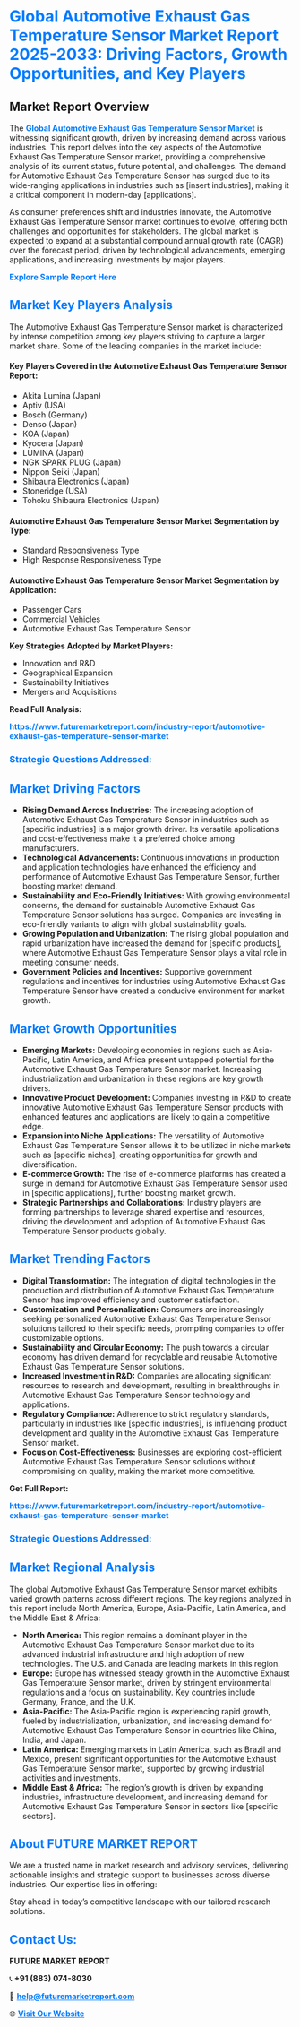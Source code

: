 <h1 style="color: #007BFF;">Global Automotive Exhaust Gas Temperature Sensor Market Report 2025-2033: Driving Factors, Growth Opportunities, and Key Players</h1>

<section id="overview">
<h2>Market Report Overview</h2>
<p>The <a href="https://www.futuremarketreport.com/industry-report/automotive-exhaust-gas-temperature-sensor-market" style="color: #007BFF; text-decoration: none;"><strong>Global Automotive Exhaust Gas Temperature Sensor Market</strong></a> is witnessing significant growth, driven by increasing demand across various industries. This report delves into the key aspects of the Automotive Exhaust Gas Temperature Sensor market, providing a comprehensive analysis of its current status, future potential, and challenges. The demand for Automotive Exhaust Gas Temperature Sensor has surged due to its wide-ranging applications in industries such as [insert industries], making it a critical component in modern-day [applications].</p>
<p>As consumer preferences shift and industries innovate, the Automotive Exhaust Gas Temperature Sensor market continues to evolve, offering both challenges and opportunities for stakeholders. The global market is expected to expand at a substantial compound annual growth rate (CAGR) over the forecast period, driven by technological advancements, emerging applications, and increasing investments by major players.</p>
</section>

<section id="overview">
<p><a href="https://www.futuremarketreport.com/request-sample/reportId=116629" style="color: #007BFF; text-decoration: none;"><strong>Explore Sample Report Here</strong></a></p>
</section>

<section id="key-players">
<h2 style="color: #007BFF;">Market Key Players Analysis</h2>
<p>The Automotive Exhaust Gas Temperature Sensor market is characterized by intense competition among key players striving to capture a larger market share. Some of the leading companies in the market include:</p>
<h4>Key Players Covered in the Automotive Exhaust Gas Temperature Sensor Report:</h4>
<ul><li>Akita Lumina (Japan)</li><li>Aptiv (USA)</li><li>Bosch (Germany)</li><li>Denso (Japan)</li><li>KOA (Japan)</li><li>Kyocera (Japan)</li><li>LUMINA (Japan)</li><li>NGK SPARK PLUG (Japan)</li><li>Nippon Seiki (Japan)</li><li>Shibaura Electronics (Japan)</li><li>Stoneridge (USA)</li><li>Tohoku Shibaura Electronics (Japan)</li></ul>
<h4>Automotive Exhaust Gas Temperature Sensor Market Segmentation by Type:</h4>
<ul><li>Standard Responsiveness Type</li><li>High Response Responsiveness Type</li></ul>

<h4>Automotive Exhaust Gas Temperature Sensor Market Segmentation by Application:</h4>
<ul><li>Passenger Cars</li><li>Commercial Vehicles</li><li>Automotive Exhaust Gas Temperature Sensor</li></ul>
<p><strong>Key Strategies Adopted by Market Players:</strong></p>
<ul>
<li>Innovation and R&D</li>
<li>Geographical Expansion</li>
<li>Sustainability Initiatives</li>
<li>Mergers and Acquisitions</li>
</ul>
</section>

<section>
<p><strong>Read Full Analysis: </strong></p><a href="https://www.futuremarketreport.com/industry-report/automotive-exhaust-gas-temperature-sensor-market" style="color: #007BFF; text-decoration: none;"><strong>https://www.futuremarketreport.com/industry-report/automotive-exhaust-gas-temperature-sensor-market</strong></a>
<h3 style="color: #007BFF;">Strategic Questions Addressed:</h3>
</section>

<section id="driving-factors">
<h2 style="color: #007BFF;">Market Driving Factors</h2>
<ul>
<li><strong>Rising Demand Across Industries:</strong> The increasing adoption of Automotive Exhaust Gas Temperature Sensor in industries such as [specific industries] is a major growth driver. Its versatile applications and cost-effectiveness make it a preferred choice among manufacturers.</li>
<li><strong>Technological Advancements:</strong> Continuous innovations in production and application technologies have enhanced the efficiency and performance of Automotive Exhaust Gas Temperature Sensor, further boosting market demand.</li>
<li><strong>Sustainability and Eco-Friendly Initiatives:</strong> With growing environmental concerns, the demand for sustainable Automotive Exhaust Gas Temperature Sensor solutions has surged. Companies are investing in eco-friendly variants to align with global sustainability goals.</li>
<li><strong>Growing Population and Urbanization:</strong> The rising global population and rapid urbanization have increased the demand for [specific products], where Automotive Exhaust Gas Temperature Sensor plays a vital role in meeting consumer needs.</li>
<li><strong>Government Policies and Incentives:</strong> Supportive government regulations and incentives for industries using Automotive Exhaust Gas Temperature Sensor have created a conducive environment for market growth.</li>
</ul>
</section>

<section id="growth-opportunities">
<h2 style="color: #007BFF;">Market Growth Opportunities</h2>
<ul>
<li><strong>Emerging Markets:</strong> Developing economies in regions such as Asia-Pacific, Latin America, and Africa present untapped potential for the Automotive Exhaust Gas Temperature Sensor market. Increasing industrialization and urbanization in these regions are key growth drivers.</li>
<li><strong>Innovative Product Development:</strong> Companies investing in R&D to create innovative Automotive Exhaust Gas Temperature Sensor products with enhanced features and applications are likely to gain a competitive edge.</li>
<li><strong>Expansion into Niche Applications:</strong> The versatility of Automotive Exhaust Gas Temperature Sensor allows it to be utilized in niche markets such as [specific niches], creating opportunities for growth and diversification.</li>
<li><strong>E-commerce Growth:</strong> The rise of e-commerce platforms has created a surge in demand for Automotive Exhaust Gas Temperature Sensor used in [specific applications], further boosting market growth.</li>
<li><strong>Strategic Partnerships and Collaborations:</strong> Industry players are forming partnerships to leverage shared expertise and resources, driving the development and adoption of Automotive Exhaust Gas Temperature Sensor products globally.</li>
</ul>
</section>

<section id="trending-factors">
<h2 style="color: #007BFF;">Market Trending Factors</h2>
<ul>
<li><strong>Digital Transformation:</strong> The integration of digital technologies in the production and distribution of Automotive Exhaust Gas Temperature Sensor has improved efficiency and customer satisfaction.</li>
<li><strong>Customization and Personalization:</strong> Consumers are increasingly seeking personalized Automotive Exhaust Gas Temperature Sensor solutions tailored to their specific needs, prompting companies to offer customizable options.</li>
<li><strong>Sustainability and Circular Economy:</strong> The push towards a circular economy has driven demand for recyclable and reusable Automotive Exhaust Gas Temperature Sensor solutions.</li>
<li><strong>Increased Investment in R&D:</strong> Companies are allocating significant resources to research and development, resulting in breakthroughs in Automotive Exhaust Gas Temperature Sensor technology and applications.</li>
<li><strong>Regulatory Compliance:</strong> Adherence to strict regulatory standards, particularly in industries like [specific industries], is influencing product development and quality in the Automotive Exhaust Gas Temperature Sensor market.</li>
<li><strong>Focus on Cost-Effectiveness:</strong> Businesses are exploring cost-efficient Automotive Exhaust Gas Temperature Sensor solutions without compromising on quality, making the market more competitive.</li>
</ul>
</section>

<section>
<p><strong>Get Full Report: </strong></p><a href="https://www.futuremarketreport.com/industry-report/automotive-exhaust-gas-temperature-sensor-market" style="color: #007BFF; text-decoration: none;"><strong>https://www.futuremarketreport.com/industry-report/automotive-exhaust-gas-temperature-sensor-market</strong></a>
<h3 style="color: #007BFF;">Strategic Questions Addressed:</h3>
</section>


<section id="regional-analysis">
<h2 style="color: #007BFF;">Market Regional Analysis</h2>
<p>The global Automotive Exhaust Gas Temperature Sensor market exhibits varied growth patterns across different regions. The key regions analyzed in this report include North America, Europe, Asia-Pacific, Latin America, and the Middle East & Africa:</p>
<ul>
<li><strong>North America:</strong> This region remains a dominant player in the Automotive Exhaust Gas Temperature Sensor market due to its advanced industrial infrastructure and high adoption of new technologies. The U.S. and Canada are leading markets in this region.</li>
<li><strong>Europe:</strong> Europe has witnessed steady growth in the Automotive Exhaust Gas Temperature Sensor market, driven by stringent environmental regulations and a focus on sustainability. Key countries include Germany, France, and the U.K.</li>
<li><strong>Asia-Pacific:</strong> The Asia-Pacific region is experiencing rapid growth, fueled by industrialization, urbanization, and increasing demand for Automotive Exhaust Gas Temperature Sensor in countries like China, India, and Japan.</li>
<li><strong>Latin America:</strong> Emerging markets in Latin America, such as Brazil and Mexico, present significant opportunities for the Automotive Exhaust Gas Temperature Sensor market, supported by growing industrial activities and investments.</li>
<li><strong>Middle East & Africa:</strong> The region’s growth is driven by expanding industries, infrastructure development, and increasing demand for Automotive Exhaust Gas Temperature Sensor in sectors like [specific sectors].</li>
</ul>
</section>

<footer>
<h2 style="color: #007BFF;">About FUTURE MARKET REPORT</h2>
<p>We are a trusted name in market research and advisory services, delivering actionable insights and strategic support to businesses across diverse industries. Our expertise lies in offering:</p>

<p>Stay ahead in today’s competitive landscape with our tailored research solutions.</p>

<h2 style="color: #007BFF;">Contact Us:</h2>
<p><strong>FUTURE MARKET REPORT</strong></p>
<p>📞 <strong>+91 (883) 074-8030</strong></p>
<p>📧 <strong><a href="mailto:help@futuremarketreport.com" style="color: #007BFF;">help@futuremarketreport.com</a></strong></p>
<p>🌐 <strong><a href="https://www.futuremarketreport.com/" style="color: #007BFF;">Visit Our Website</a></strong></p>
</footer>